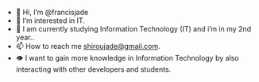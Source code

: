 - 👋 Hi, I’m @francisjade
- 👀 I’m interested in IT.
- 🌱 I am currently studying Information Technology (IT) and i’m in my 2nd year..
- 📫 How to reach me shiroujade@gmail.com.
- 👁️ I want to gain more knowledge in Information Technology by also interacting with other developers and students.

<!---
francisjade/francisjade is a ✨ special ✨ repository because its `README.md` (this file) appears on your GitHub profile.
You can click the Preview link to take a look at your changes.
--->
